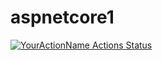 # aspnetcore1


[![YourActionName Actions Status](https://github.com/factchecker2022/aspnetcore1/workflows/dotnet/badge.svg)](https://github.com/factchecker2022/aspnetcore1/actions)

